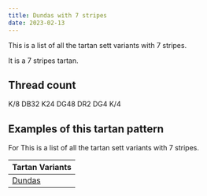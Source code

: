 ```yaml
---
title: Dundas with 7 stripes
date: 2023-02-13
---
```

This is a list of all the tartan sett variants with 7 stripes.

It is a 7 stripes tartan.


## Thread count
K/8 DB32 K24 DG48 DR2 DG4 K/4

## Examples of this tartan pattern
For This is a list of all the tartan sett variants with 7 stripes.

| Tartan Variants |
|---------------|
| [Dundas](/variants/k/8/db32/k24/dg48/dr2/dg4/k/4-db000052-dg11450d-draa0000-k000000/)||
